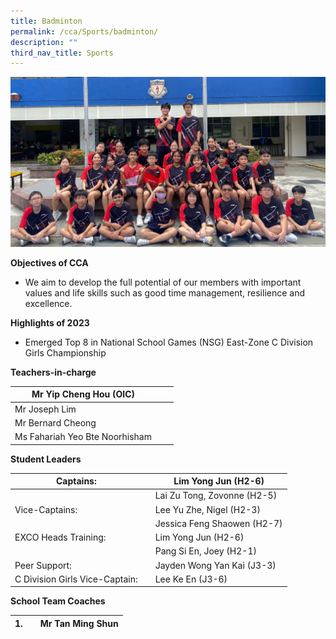 ```yaml
---
title: Badminton
permalink: /cca/Sports/badminton/
description: ""
third_nav_title: Sports
---
```

![](/images/2023%20badminton.jpg)




**Objectives of CCA**

*   We aim to develop the full potential of our members with important values and life skills such as good time management, resilience and excellence.

**Highlights of 2023**

*   Emerged Top 8 in National School Games (NSG) East-Zone C Division Girls Championship


**Teachers-in-charge**


| Mr Yip Cheng Hou (OIC) |  |  |
| -------- | -------- | -------- |
| Mr Joseph Lim     |      |      |
| Mr Bernard Cheong     |      |      |
| Ms Fahariah Yeo Bte Noorhisham     |      |      |
  


**Student Leaders**


| Captains: |  | Lim Yong Jun (H2-6) |
| -------- | -------- | -------- |
|      |     | Lai Zu Tong, Zovonne (H2-5)     |
| Vice-Captains:       |     | Lee Yu Zhe, Nigel (H2-3)     |
|        |     | Jessica Feng Shaowen (H2-7)      |
| EXCO Heads Training:     |     | Lim Yong Jun (H2-6)      |
|       |     | Pang Si En, Joey (H2-1)     |
| Peer Support:     |     | Jayden Wong Yan Kai (J3-3)    |
| C Division Girls Vice-Captain:        |     | Lee Ke En (J3-6)       |




**School Team Coaches**

| 1. |  | Mr Tan Ming Shun |
| -------- | -------- | -------- |
